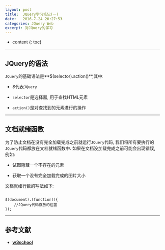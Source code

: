 ```yaml
---
layout: post
title:  JQuery学习笔记(一)
date:   2016-7-24 20:27:53
categories: JQuery Web
excerpt: 对JQuery的学习
---
```


* content
{: toc}

---

## JQuery的语法
`JQuery`的基础语法是**$(selector).action()**,其中:

* $代表`JQuery`

* `selector`是选择器, 用于查找HTML元素

* `action()`是对查找到的元素进行的操作

---

## 文档就绪函数

为了防止文档在没有完全加载完成之前就运行`JQuery`代码, 我们将所有要执行的`JQuery`代码都放在文档就绪函数中. 如果在文档没加载完成之前可能会出现错误, 例如: 

* 试图隐藏一个不存在的元素

* 获取一个没有完全加载完成的图片大小

文档就绪行数的写法如下:  

``` jQuery

$(document).(function(){
	//JQuery代码存放的位置
});

```

---

## 参考文献

* **[w3school](http://www.w3school.com.cn/jquery/jquery_reference.asp)**